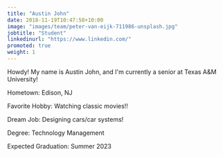 ```yaml
---
title: "Austin John"
date: 2018-11-19T10:47:58+10:00
image: "images/team/peter-van-eijk-711986-unsplash.jpg"
jobtitle: "Student"
linkedinurl: "https://www.linkedin.com/"
promoted: true
weight: 1
---
```


Howdy! My name is Austin John, and I'm currently a senior at Texas A&M University!

Hometown: Edison, NJ

Favorite Hobby: Watching classic movies!!

Dream Job: Designing cars/car systems!

Degree: Technology Management

Expected Graduation: Summer 2023
